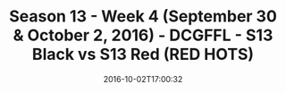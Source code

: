 ---
title: Season 13 - Week 4 (September 30 & October 2, 2016) - DCGFFL - S13 Black vs
  S13 Red (RED HOTS)
teams-score:
- team: _teams/s13-black.md
  score: 46
- team: _teams/s13-red.md
  score: 6
mvp: J. Anderson (Black); N. Lazarus (Red)
game-ball: E. Porter (Black); D. Housholder (Red)
season: 13
week: 4
date: '2016-10-02T17:00:32'
pageid: season-13-week-4-september-30-october-2-2016-4811-vs-4826
---